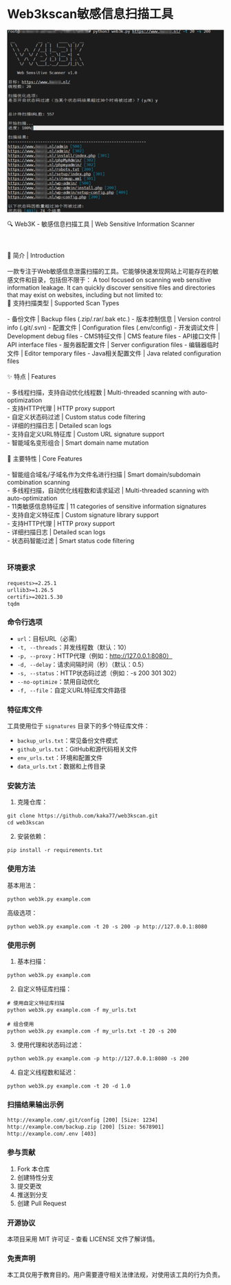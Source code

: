 # Web3kscan敏感信息扫描工具

![image](https://raw.githubusercontent.com/kaka77/web3kscan/refs/heads/main/img/example.jpg)

🔍 Web3K - 敏感信息扫描工具 | Web Sensitive Information Scanner

<br>
<br>
📝 简介 | Introduction
<br>
<br>
一款专注于Web敏感信息泄露扫描的工具。它能够快速发现网站上可能存在的敏感文件和目录，包括但不限于：
A tool focused on scanning web sensitive information leakage. It can quickly discover sensitive files and directories that may exist on websites, including but not limited to:
<br>
📂 支持扫描类型 | Supported Scan Types
<br>
<br>
- 备份文件 | Backup files (.zip/.rar/.bak etc.)
- 版本控制信息 | Version control info (.git/.svn)
- 配置文件 | Configuration files (.env/config)
- 开发调试文件 | Development debug files
- CMS特征文件 | CMS feature files
- API接口文件 | API interface files
- 服务器配置文件 | Server configuration files
- 编辑器临时文件 | Editor temporary files
- Java相关配置文件 | Java related configuration files
<br>
<br>
✨ 特点 | Features
<br>
<br>
- 多线程扫描，支持自动优化线程数 | Multi-threaded scanning with auto-optimization
<br>
- 支持HTTP代理 | HTTP proxy support
<br>
- 自定义状态码过滤 | Custom status code filtering
<br>
- 详细的扫描日志 | Detailed scan logs
<br>
- 支持自定义URL特征库 | Custom URL signature support
<br>
- 智能域名变形组合 | Smart domain name mutation
<br>
<br>
🚀 主要特性 | Core Features
<br>
<br>
- 智能组合域名/子域名作为文件名进行扫描 | Smart domain/subdomain combination scanning
<br>
- 多线程扫描，自动优化线程数和请求延迟 | Multi-threaded scanning with auto-optimization
<br>
- 11类敏感信息特征库 | 11 categories of sensitive information signatures
<br>
- 支持自定义特征库 | Custom signature library support
<br>
- 支持HTTP代理 | HTTP proxy support
<br>
- 详细扫描日志 | Detailed scan logs
<br>
- 状态码智能过滤 | Smart status code filtering
<br>
<br>

### 环境要求

```
requests>=2.25.1
urllib3>=1.26.5
certifi>=2021.5.30
tqdm
```


### 命令行选项

- `url`：目标URL（必需）
- `-t, --threads`：并发线程数（默认：10）
- `-p, --proxy`：HTTP代理（例如：http://127.0.0.1:8080）
- `-d, --delay`：请求间隔时间（秒）（默认：0.5）
- `-s, --status`：HTTP状态码过滤（例如：-s 200 301 302）
- `--no-optimize`：禁用自动优化
- `-f, --file`：自定义URL特征库文件路径

### 特征库文件

工具使用位于 `signatures` 目录下的多个特征库文件：

- `backup_urls.txt`：常见备份文件模式
- `github_urls.txt`：GitHub和源代码相关文件
- `env_urls.txt`：环境和配置文件
- `data_urls.txt`：数据和上传目录

### 安装方法

1. 克隆仓库：

```
git clone https://github.com/kaka77/web3kscan.git
cd web3kscan
```

2. 安装依赖：

```
pip install -r requirements.txt
```

### 使用方法

基本用法：

```
python web3k.py example.com
```

高级选项：

```
python web3k.py example.com -t 20 -s 200 -p http://127.0.0.1:8080
```

### 使用示例

1. 基本扫描：
```
python web3k.py example.com
```

2. 自定义特征库扫描：
```
# 使用自定义特征库扫描
python web3k.py example.com -f my_urls.txt

# 组合使用
python web3k.py example.com -f my_urls.txt -t 20 -s 200

```

3. 使用代理和状态码过滤：
```
python web3k.py example.com -p http://127.0.0.1:8080 -s 200
```

4. 自定义线程数和延迟：
```
python web3k.py example.com -t 20 -d 1.0
```

### 扫描结果输出示例

```
http://example.com/.git/config [200] [Size: 1234]
http://example.com/backup.zip [200] [Size: 5678901]
http://example.com/.env [403]
```

### 参与贡献

1. Fork 本仓库
2. 创建特性分支
3. 提交更改
4. 推送到分支
5. 创建 Pull Request

### 开源协议

本项目采用 MIT 许可证 - 查看 LICENSE 文件了解详情。

### 免责声明

本工具仅用于教育目的。用户需要遵守相关法律法规，对使用该工具的行为负责。
